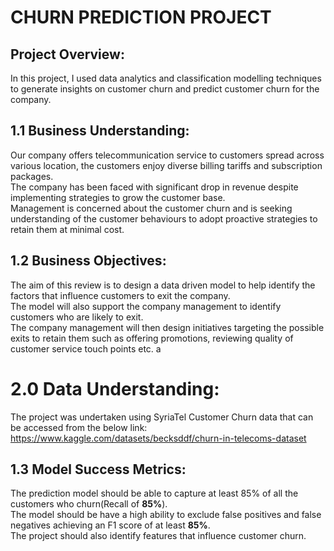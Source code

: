 # **CHURN PREDICTION PROJECT**
## **Project Overview:**
In this project, I used data analytics and classification modelling techniques to generate insights on customer churn and predict customer churn for the company.


## 1.1 **Business Understanding**: 
Our company offers telecommunication service to customers spread across various location, the customers enjoy diverse billing tariffs and subscription packages.  
The company has been faced with significant drop in revenue despite implementing strategies to grow the customer base.  
Management is concerned about the customer churn and is seeking understanding of the customer behaviours to adopt proactive strategies to retain them at minimal cost.

## 1.2 **Business Objectives**:   
The aim of this review is to design a data driven model to help identify the factors that influence customers to exit the company.  
The model will also support the company management to identify customers who are likely to exit.  
The company management will then design initiatives targeting the possible exits to retain them such as offering promotions, reviewing quality of customer service  touch points etc.
a
 # 2.0 **Data Understanding**:
The project was undertaken using SyriaTel Customer Churn data  that can be accessed from the below link:  
https://www.kaggle.com/datasets/becksddf/churn-in-telecoms-dataset  

## 1.3 **Model Success Metrics**:  
The prediction model should be able to capture at least 85% of all the customers who churn(Recall of **85%**).  
The model should be  have a high ability to exclude false positives and false negatives achieving an F1 score of at least **85%**.  
The project should also identify features that influence customer churn.

